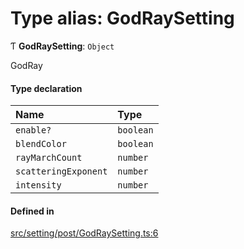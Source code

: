 # Type alias: GodRaySetting

Ƭ **GodRaySetting**: `Object`

GodRay

#### Type declaration

| Name | Type |
| :------ | :------ |
| `enable?` | `boolean` |
| `blendColor` | `boolean` |
| `rayMarchCount` | `number` |
| `scatteringExponent` | `number` |
| `intensity` | `number` |

#### Defined in

[src/setting/post/GodRaySetting.ts:6](https://github.com/Orillusion/orillusion/blob/main/src/setting/post/GodRaySetting.ts#L6)
